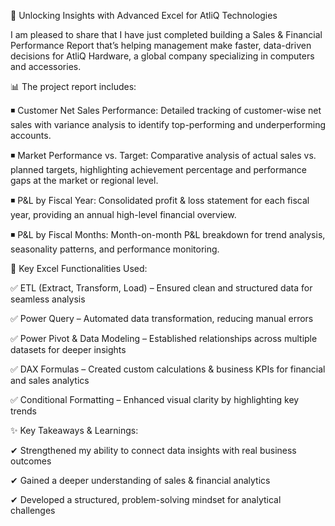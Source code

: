 🚀 Unlocking Insights with Advanced Excel for AtliQ Technologies

I am pleased to share that I have just completed building a Sales & Financial Performance Report that’s helping management make faster, data-driven decisions for AtliQ Hardware, a global company specializing in computers and accessories.

📊 The project report includes:

◾ Customer Net Sales Performance: Detailed tracking of customer-wise net sales with variance analysis to identify top-performing and underperforming accounts.

◾ Market Performance vs. Target: Comparative analysis of actual sales vs. planned targets, highlighting achievement percentage and performance gaps at the market or regional level.

◾ P&L by Fiscal Year: Consolidated profit & loss statement for each fiscal year, providing an annual high-level financial overview.

◾ P&L by Fiscal Months: Month-on-month P&L breakdown for trend analysis, seasonality patterns, and performance monitoring.

🔹 Key Excel Functionalities Used:

 ✅ ETL (Extract, Transform, Load) – Ensured clean and structured data for seamless analysis

 ✅ Power Query – Automated data transformation, reducing manual errors

 ✅ Power Pivot & Data Modeling – Established relationships across multiple datasets for deeper insights

 ✅ DAX Formulas – Created custom calculations & business KPIs for financial and sales analytics

 ✅ Conditional Formatting – Enhanced visual clarity by highlighting key trends

✨ Key Takeaways & Learnings:

 ✔ Strengthened my ability to connect data insights with real business outcomes

 ✔ Gained a deeper understanding of sales & financial analytics

 ✔ Developed a structured, problem-solving mindset for analytical challenges

